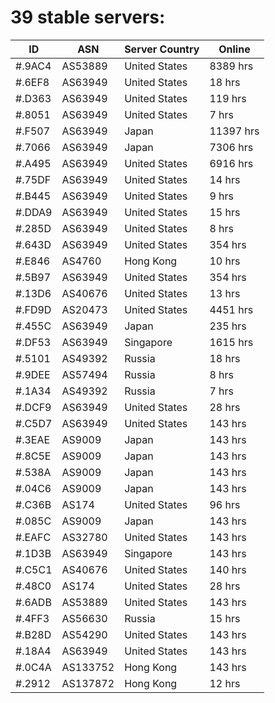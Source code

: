 # 39 stable servers:

| ID | ASN | Server Country | Online |
| ------ | ------ | ------ | ------ |
| #.9AC4 | AS53889 | United States | 8389 hrs |
| #.6EF8 | AS63949 | United States | 18 hrs |
| #.D363 | AS63949 | United States | 119 hrs |
| #.8051 | AS63949 | United States | 7 hrs |
| #.F507 | AS63949 | Japan | 11397 hrs |
| #.7066 | AS63949 | Japan | 7306 hrs |
| #.A495 | AS63949 | United States | 6916 hrs |
| #.75DF | AS63949 | United States | 14 hrs |
| #.B445 | AS63949 | United States | 9 hrs |
| #.DDA9 | AS63949 | United States | 15 hrs |
| #.285D | AS63949 | United States | 8 hrs |
| #.643D | AS63949 | United States | 354 hrs |
| #.E846 | AS4760 | Hong Kong | 10 hrs |
| #.5B97 | AS63949 | United States | 354 hrs |
| #.13D6 | AS40676 | United States | 13 hrs |
| #.FD9D | AS20473 | United States | 4451 hrs |
| #.455C | AS63949 | Japan | 235 hrs |
| #.DF53 | AS63949 | Singapore | 1615 hrs |
| #.5101 | AS49392 | Russia | 18 hrs |
| #.9DEE | AS57494 | Russia | 8 hrs |
| #.1A34 | AS49392 | Russia | 7 hrs |
| #.DCF9 | AS63949 | United States | 28 hrs |
| #.C5D7 | AS63949 | United States | 143 hrs |
| #.3EAE | AS9009 | Japan | 143 hrs |
| #.8C5E | AS9009 | Japan | 143 hrs |
| #.538A | AS9009 | Japan | 143 hrs |
| #.04C6 | AS9009 | Japan | 143 hrs |
| #.C36B | AS174 | United States | 96 hrs |
| #.085C | AS9009 | Japan | 143 hrs |
| #.EAFC | AS32780 | United States | 143 hrs |
| #.1D3B | AS63949 | Singapore | 143 hrs |
| #.C5C1 | AS40676 | United States | 140 hrs |
| #.48C0 | AS174 | United States | 28 hrs |
| #.6ADB | AS53889 | United States | 143 hrs |
| #.4FF3 | AS56630 | Russia | 15 hrs |
| #.B28D | AS54290 | United States | 143 hrs |
| #.18A4 | AS63949 | United States | 143 hrs |
| #.0C4A | AS133752 | Hong Kong | 143 hrs |
| #.2912 | AS137872 | Hong Kong | 12 hrs |

